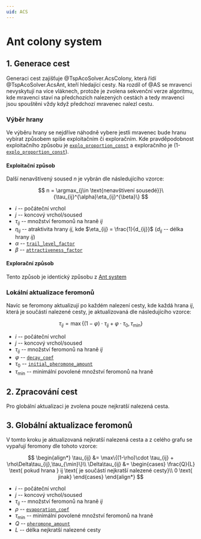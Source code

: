 ```yaml
---
uid: ACS
---
```


# Ant colony system

## 1. Generace cest

Generaci cest zajišťuje @TspAcoSolver.AcsColony, která řídí @TspAcoSolver.AcsAnt, kteří hledající cesty. Na rozdíl of @AS se mravenci nevyskytují na více vláknech, protože je zvolena sekvenční verze algoritmu, kde mravenci staví na předchozích nalezených cestách a tedy mravenci jsou spouštěni vždy když předchozí mravenec nalezl cestu.

### Výběr hrany

Ve výběru hrany se nejdříve náhodně vybere jestli mravenec bude hranu vybírat způsobem spíše exploitačním či exploračním. Kde pravděpodobnost exploitačního způsobu je [`explo_proportion_const`](~/user_guide/config_file.md#explo_proportion_const) a exploračního je (1-[`explo_proportion_const`](~/user_guide/config_file.md#explo_proportion_const)).

#### Exploitační způsob

Další nenavštívený soused $n$ je vybrán dle následujícího vzorce:

$$
n = \argmax_{j\in \text{nenavštívení sousedé}}\{\tau_{ij}^{\alpha}\eta_{ij}^{\beta}\}
$$

- $i$ -- počáteční vrchol
- $j$ -- koncový vrchol/soused
- $\tau_{ij}$ -- množství feromonů na hraně $ij$
- $\eta_{ij}$ -- atraktivita hrany $ij$, kde $\eta_{ij} = \frac{1}{d_{ij}}$ ($d_{ij}$ -- délka hrany $ij$)
- $\alpha$ -- [`trail_level_factor`](~/user_guide/config_file.md#trail_level_factor)
- $\beta$ -- [`attractiveness_factor`](~/user_guide/config_file.md#attractiveness_factor)

#### Explorační způsob

Tento způsob je identický způsobu z [Ant system](ant_system.md#výběr-hrany)

### Lokální aktualizace feromonů

Navíc se feromony aktualizují po každém nalezení cesty, kde každá hrana $ij$, která je součástí nalezené cesty, je aktualizovaná dle následujícího vzorce:

$$
\tau_{ij} = \max\{(1-\varphi)\cdot \tau_{ij} + \varphi \cdot \tau_0,\tau_{\min}\}
$$

- $i$ -- počáteční vrchol
- $j$ -- koncový vrchol/soused
- $\tau_{ij}$ -- množství feromonů na hraně $ij$
- $\varphi$ -- [`decay_coef`](~/user_guide/config_file.md#decay_coef)
- $\tau_0$ -- [`initial_pheromone_amount`](~/user_guide/config_file.md#initial_pheromone_amount)
- $\tau_{\min}$ -- minimální povolené množství feromonů na hraně

## 2. Zpracování cest

Pro globální aktualizaci je zvolena pouze nejkratší nalezená cesta.

## 3. Globální aktualizace feromonů

V tomto kroku je aktualizovaná nejkratší nalezená cesta a z celého grafu se vypařují feromony dle tohoto vzorce:

$$
\begin{align*}
\tau_{ij} &= \max\{(1-\rho)\cdot \tau_{ij} + \rho\Delta\tau_{ij},\tau_{\min}\}\\
\Delta\tau_{ij} &= \begin{cases}
\frac{Q}{L} \text{ pokud hrana } ij \text{ je součástí nejkratší nalezené cesty}\\
0 \text{ jinak}
\end{cases}
\end{align*}
$$

- $i$ -- počáteční vrchol
- $j$ -- koncový vrchol/soused
- $\tau_{ij}$ -- množství feromonů na hraně $ij$
- $\rho$ -- [`evaporation_coef`](~/user_guide/config_file.md#evaporation_coef)
- $\tau_{\min}$ -- minimální povolené množství feromonů na hraně
- $Q$ -- [`pheromone_amount`](~/user_guide/config_file.md#pheromone_amount)
- $L$ -- délka nejkratší nalezené cesty